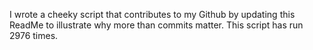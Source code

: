 I wrote a cheeky script that contributes to my Github by updating this ReadMe to illustrate why more than commits matter. This script has run 2976 times.